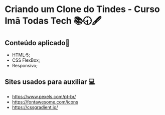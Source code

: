 # Criando um Clone do Tindes - Curso Imã Todas Tech 📚🕣🖋️

## Conteúdo aplicado📃
 - HTML:5;
 - CSS FlexBox;
 - Responsivo;
   
## Sites usados para auxiliar 💻

 - https://www.pexels.com/pt-br/
 - https://fontawesome.com/icons
 - https://cssgradient.io/


 <img src="" /> 
